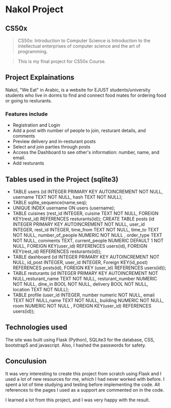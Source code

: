 # Nakol Project
## CS50x
> CS50x: Introduction to Computer Science is Introduction to the intellectual enterprises of computer science and the art of programming. 

> This is my final project for CS50x Course.

## Project Explainations

Nakol, "We Eat" in Arabic, is a website for EJUST students/university students who live in dorms to find and connect food mates for ordering food or going to resturants.

### Features include

- Registration and Login
- Add a post with number of people to join, resturant details, and comments
- Preview delivery and in-resturant posts
- Select and join parties through posts
- Access the Dashboard to see other's information: number, name, and email.
- Add resturants

## Tables used in the Project (sqlite3)

- TABLE users (id INTEGER PRIMARY KEY AUTOINCREMENT NOT NULL, username TEXT NOT NULL, hash TEXT NOT NULL);
- TABLE sqlite_sequence(name,seq);
- UNIQUE INDEX username ON users (username);
- TABLE cuisines (rest_id INTEGER, cuisine TEXT NOT NULL, FOREIGN KEY(rest_id) REFERENCES resturants(id));
CREATE TABLE posts (id INTEGER PRIMARY KEY AUTOINCREMENT NOT NULL, user_id INTEGER, rest_id INTEGER, time_from TEXT NOT NULL, time_to TEXT NOT NULL, number_of_people NUMERIC NOT NULL , order_type TEXT NOT NULL, comments TEXT, current_people NUMERIC DEFAULT 1 NOT NULL, FOREIGN KEY(user_id) REFERENCES users(id), FOREIGN KEY(rest_id) REFERENCES resturants(id));
- TABLE dashboard (id INTEGER PRIMARY KEY AUTOINCREMENT NOT NULL, id_post INTEGER, user_id INTEGER, Foreign KEY(id_post) REFERENCES posts(id), FOREIGN KEY (user_id) REFERENCES users(id));
- TABLE resturants (id INTEGER PRIMARY KEY AUTOINCREMENT NOT NULL,resturant_name TEXT NOT NULL, resturant_number NUMERIC NOT NULL, dine_in BOOL NOT NULL, delivery BOOL NOT NULL, location TEXT NOT NULL);
- TABLE profile (user_id INTEGER, number numeric NOT NULL, email TEXT NOT NULL,name TEXT NOT NULL, building NUMERIC NOT NULL, room NUMERIC NOT NULL , FOREIGN KEY(user_id) REFERENCES users(id));

## Technologies used

The site was built using Flask (Python), SQLite3 for the database, CSS, bootstrap5 and javascript. Also, I hashed the passwords for safety.

## Conculusion

It was very interesting to create this project from scratch using Flask and I used a lot of new resources for me, which I had never worked with before. I spent a lot of time studying and testing before implementing the code. All references to the pages I used as a support are commented on in the code.

I learned a lot from this project, and I was very happy with the result.





